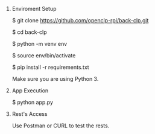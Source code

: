 1. Enviroment Setup

    $ git clone https://github.com/openclp-rpi/back-clp.git

    $ cd back-clp

    $ python -m venv env

    $ source env/bin/activate

    $ pip install -r requirements.txt

    Make sure you are using Python 3.

2. App Execution

    $ python app.py

4. Rest's Access

    Use Postman or CURL to test the rests. 

